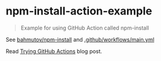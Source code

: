 # npm-install-action-example
> Example for using GitHub Action called npm-install

See [bahmutov/npm-install](https://github.com/bahmutov/npm-install) and [.github/workflows/main.yml](.github/workflows/main.yml)

Read [Trying GitHub Actions](https://glebbahmutov.com/blog/trying-github-actions/) blog post.
